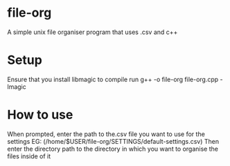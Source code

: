 # file-org
A simple unix file organiser program that uses .csv  and c++

# Setup
  Ensure that you install libmagic
  to compile run
    g++ -o file-org file-org.cpp -lmagic


# How to use 
  When prompted, enter the path to the.csv file you want to use for the settings 
    EG: (/home/$USER/file-org/SETTINGS/default-settings.csv)
  Then enter the directory path to the directory in which you want to organise the files 
  inside of it
